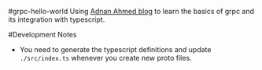 #grpc-hello-world
Using [Adnan Ahmed blog](https://adnanahmed.info/blog/2019/11/01/grpc-with-nodejs-typescript/) to learn the basics of grpc and its integration with typescript.

#Development Notes
* You need to generate the typescript definitions and update `./src/index.ts`  whenever you create new proto files.
